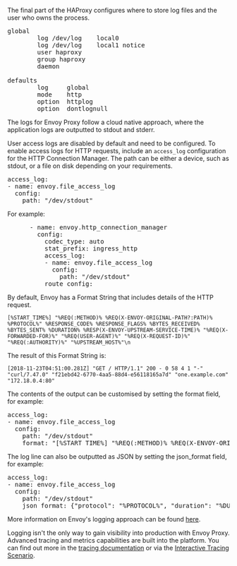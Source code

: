 The final part of the HAProxy configures where to store log files and the user who owns the process.

<pre class="file">
global
        log /dev/log    local0
        log /dev/log    local1 notice
        user haproxy
        group haproxy
        daemon

defaults
        log     global
        mode    http
        option  httplog
        option  dontlognull
</pre>

The logs for Envoy Proxy follow a cloud native approach, where the application logs are outputted to stdout and stderr.

User access logs are disabled by default and need to be configured. To enable access logs for HTTP requests, include an `access_log` configuration for the HTTP Connection Manager. The path can be either a device, such as stdout, or a file on disk depending on your requirements.

<pre class="file" data-target="clipboard">
access_log:
- name: envoy.file_access_log
  config:
    path: "/dev/stdout"
</pre>

For example:
<pre class="file">
      - name: envoy.http_connection_manager
        config:
          codec_type: auto
          stat_prefix: ingress_http
          access_log:
          - name: envoy.file_access_log
            config:
              path: "/dev/stdout"
          route_config:
</pre>


By default, Envoy has a Format String that includes details of the HTTP request.

`[%START_TIME%] "%REQ(:METHOD)% %REQ(X-ENVOY-ORIGINAL-PATH?:PATH)% %PROTOCOL%"
%RESPONSE_CODE% %RESPONSE_FLAGS% %BYTES_RECEIVED% %BYTES_SENT% %DURATION%
%RESP(X-ENVOY-UPSTREAM-SERVICE-TIME)% "%REQ(X-FORWARDED-FOR)%" "%REQ(USER-AGENT)%"
"%REQ(X-REQUEST-ID)%" "%REQ(:AUTHORITY)%" "%UPSTREAM_HOST%"\n`

The result of this Format String is:

`[2018-11-23T04:51:00.281Z] "GET / HTTP/1.1" 200 - 0 58 4 1 "-" "curl/7.47.0" "f21ebd42-6770-4aa5-88d4-e56118165a7d" "one.example.com" "172.18.0.4:80"`

The contents of the output can be customised by setting the format field, for example:

<pre class="file">
access_log:
- name: envoy.file_access_log
  config:
    path: "/dev/stdout"
    format: "[%START_TIME%] "%REQ(:METHOD)% %REQ(X-ENVOY-ORIGINAL-PATH?:PATH)% %PROTOCOL%" %RESPONSE_CODE% %RESP(X-ENVOY-UPSTREAM-SERVICE-TIME)% "%REQ(X-REQUEST-ID)%" "%REQ(:AUTHORITY)%" "%UPSTREAM_HOST%"\n"
</pre>

The log line can also be outputted as JSON by setting the json_format field, for example:
<pre class="file">
access_log:
- name: envoy.file_access_log
  config:
    path: "/dev/stdout"
    json_format: {"protocol": "%PROTOCOL%", "duration": "%DURATION%", "request_method": "%REQ(:METHOD)%"}
</pre>

More information on Envoy's logging approach can be found [here](https://www.envoyproxy.io/docs/envoy/latest/configuration/access_log#config-access-log-format-dictionaries).

Logging isn't the only way to gain visibility into production with Envoy Proxy.  Advanced tracing and metrics capabilities are built into the platform. You can find out more in the [tracing documentation](https://www.envoyproxy.io/docs/envoy/latest/intro/arch_overview/tracing) or via the [Interactive Tracing Scenario]().
